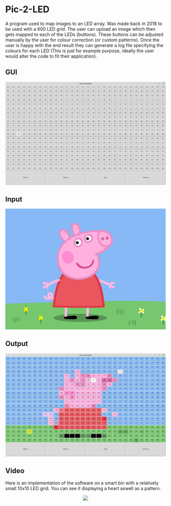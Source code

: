 # Pic-2-LED
A program used to map images to an LED array. 
Was made back in 2018 to be used with a 600 LED grid.
The user can upload an image which then gets mapped to each of the LEDs (buttons).
These buttons can be adjusted manually by the user for colour correction (or custom patterns).
Once the user is happy with the end result they can generate a log file specifying the colours for each LED (This is just for example purpose, ideally the user would alter the code to fit their application).

## GUI
![GUI](images/gui.png)
## Input
![peppa](images/peppa.jpg)
## Output
![peppa_output](images/peppa_example.png)

## Video 
Here is an implementation of the software on a smart bin with a relatively small 10x10 LED grid.
You can see it displaying a heart aswell as a pattern. <br>

<p align="center">
<img src="https://github.com/harry1576/Pic-2-LED/blob/main/images/video.gif">
</p>
